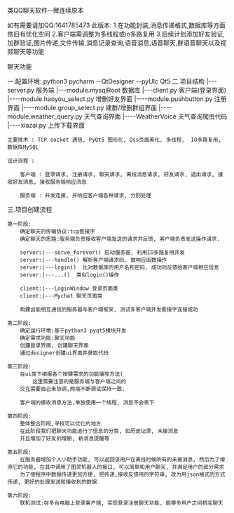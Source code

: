 类QQ聊天软件--微连续原本

如有需要请加QQ:1641785473
此版本:
    1.在功能封装,消息传递格式,数据库等方面依旧有优化空间
    2.客户端需调整为多线程或io多路复用
    3.后续计划添加好友验证,加群验证,图片传递,文件传输,消息记录查询,语音消息,语音聊天,群语音聊天以及视频聊天等功能
    

聊天功能

一.配置环境: 
      python3
	  pycharm --QtDesigner --pyUIc
	  Qt5
二.项目结构
	|---server.py   服务端
	|---module.mysqlRoot   数据库
	|---client.py   客户端(登录界面)
    |----module.haoyou_select.py   增删好友界面
	|----module.pushbutton.py   注册界面
	|----module.group_select.py   建群/增删群组界面
	|----module.weather_query.py   天气查询界面
	|----WeatherVoice   天气查询爬虫代码
	|----xiazai.py   上传下载界面

	主要技术 : TCP socket 通信, PyQt5 图形化, Qss页面美化, 多线程,  IO多路复用,  数据库MySQL

	设计流程 : 

		客户端 : 登录请求, 注册请求, 聊天请求, 离线消息请求, 好友请求, 退出请求, 接收好友消息, 接收服务端响应消息

		服务端 : 并发连接, 并响应客户端各种请求, 分别处理


三.项目创建流程

	第一阶段:
		确定聊天的传输协议:tcp套接字
		确定聊天的思路:服务端负责接收客户端发送的请求并反馈, 客户端负责发送操作请求.

		server:|---serve_forever() 启动服务器, 利用IO多路复用并发
		server:|---handle() 解析客户端请求码, 做响应函数操作
		server:|---login()  比对数据库的用户名和密码, 成功则反馈给客户端相应信息
		server:|---...()  类似login()操作

		client:|---LoginWindow 登录页面类
		client:|---Mychat 聊天页面类

		构建出能相互通信的服务器与客户端框架, 测试多客户端并发套接字连接成功

	第二阶段:
		确定运行环境:基于python3 pyqt5模块开发
		确定需求功能:聊天功能
		创建登录界面, 创建聊天界面
		通过designer创建ui界面并获取代码

	第三阶段:
		在ui类下根据各个按键需求的功能编写方法(
			这里需要注意的是服务端与客户端之间的
		交互需要自己来协调,两端不断调试保持一致.

		客户端的接收消息方法,单独使用一个线程, 消息不会丢下

	第四阶段:
		整体整合阶段,寻找可以优化的地方
		在此阶段我们把聊天功能进行了信息的分类, 如历史记录, 未接消息
		并且增加了好友的增删, 新消息提醒等

	第五阶段:
		在服务器增加个人小助手功能, 可以返回该用户在离线时候所有的未接消息, 然后为了增添它的功能, 在其中调用了图灵机器人的接口, 可以简单和用户聊天, 并满足用户的部分需求
		为了使程序中数据传递更加方便, 把传递,接收反馈用的字符串, 改为用json格式的方式传递, 更好的处理发送和接收到的数据

	第六阶段:
		联机测试:在多台电脑上登录客户端, 实现登录注册聊天功能, 能够多用户之间相互聊天



